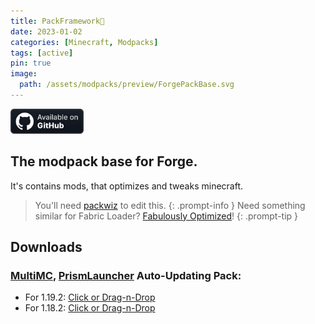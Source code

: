 ```yaml
---
title: PackFramework🧩
date: 2023-01-02
categories: [Minecraft, Modpacks]
tags: [active]
pin: true
image:
  path: /assets/modpacks/preview/ForgePackBase.svg
---
```

<a href="https://github.com/Den4enko/PackFramework"><img alt="SourceCode" height="40" src="/assets/badges/github_vector.svg"></a>

## The modpack base for Forge.
It's contains mods, that optimizes and tweaks minecraft.
> You'll need [packwiz](https://packwiz.infra.link/) to edit this.
{: .prompt-info }
> Need something similar for Fabric Loader? [Fabulously Optimized](https://github.com/Fabulously-Optimized/fabulously-optimized)!
{: .prompt-tip }
## Downloads
### [MultiMC](https://multimc.org/), [PrismLauncher](https://prismlauncher.org/) Auto-Updating Pack:
-  For 1.19.2: [Click or Drag-n-Drop](/PackFramework/1.19.2/ForgePackBase.zip)
-  For 1.18.2: [Click or Drag-n-Drop](/PackFramework/1.18.2/ForgePackBase.zip)
